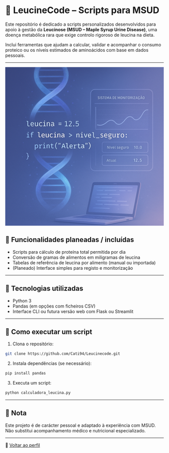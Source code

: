 # 🧬 LeucineCode – Scripts para MSUD

Este repositório é dedicado a scripts personalizados desenvolvidos para apoio à gestão da **Leucinose (MSUD – Maple Syrup Urine Disease)**, uma doença metabólica rara que exige controlo rigoroso de leucina na dieta.

Inclui ferramentas que ajudam a calcular, validar e acompanhar o consumo proteico ou os níveis estimados de aminoácidos com base em dados pessoais.

---

![Ilustração](https://github.com/Cati94/LeucineCode-Scripts_para_MSUD/blob/main/Leuci.png)

## 🔹 Funcionalidades planeadas / incluídas

* Scripts para cálculo de proteína total permitida por dia
* Conversão de gramas de alimentos em miligramas de leucina
* Tabelas de referência de leucina por alimento (manual ou importada)
* (Planeado) Interface simples para registo e monitorização

---

## 🔧 Tecnologias utilizadas

* Python 3
* Pandas (em opções com ficheiros CSV)
* Interface CLI ou futura versão web com Flask ou Streamlit

---

## 🚀 Como executar um script

1. Clona o repositório:

```bash
git clone https://github.com/Cati94/Leucinecode.git
```

2. Instala dependências (se necessário):

```bash
pip install pandas
```

3. Executa um script:

```bash
python calculadora_leucina.py
```

---

## 🙏 Nota

Este projeto é de carácter pessoal e adaptado à experiência com MSUD.
Não substitui acompanhamento médico e nutricional especializado.

---

🔗 [Voltar ao perfil](https://github.com/Cati94)
